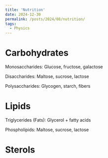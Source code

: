 ```yaml
---
title: 'Nutrition'
date: 2024-12-30
permalink: /posts/2024/08/nutrition/
tags:
  - Physics
---
```

<!-- MathJax -->
<script type="text/javascript"
  src="https://cdnjs.cloudflare.com/ajax/libs/mathjax/2.7.3/MathJax.js?config=TeX-AMS-MML_HTMLorMML">
</script>

<h1 id="carbohydrates">Carbohydrates</h1>
<p>Monosaccharides: Glucose, fructose, galactose</p>
<p>Disaccharides: Maltose, sucrose, lactose</p>
<p>Polysaccharides: Glycogen, starch, fibers</p>

<h1 id="lipids">Lipids</h1>
<p>Triglycerides (Fats): Glycerol + fatty acids </p>
<p>Phospholipids: Maltose, sucrose, lactose</p>
<h1 id="sterols">Sterols</h1>


